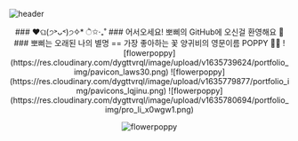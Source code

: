 ![header](https://capsule-render.vercel.app/api?type=waving&color=auto&height=300&section=header&text=✧*˚뽀삐의GitHub˚*✧&capsule%20render&fontSize=60)

<div align="center">
  ### ♥ଘ(੭˃ᴗ˂)੭✧* ੈ✩‧₊˚
  ### 어서오세요! 뽀삐의 GitHub에 오신걸 환영해요 👋
  ### 뽀삐는 오래된 나의 별명 == 가장 좋아하는 꽃 양귀비의 영문이름 POPPY 👯🌱 
  ![flowerpoppy](https://res.cloudinary.com/dygttvrql/image/upload/v1635739624/portfolio_img/pavicon_laws30.png)
  ![flowerpoppy](https://res.cloudinary.com/dygttvrql/image/upload/v1635779877/portfolio_img/pavicons_lqjinu.png)
  ![flowerpoppy](https://res.cloudinary.com/dygttvrql/image/upload/v1635780694/portfolio_img/pro_li_x0wgw1.png)   

  ![flowerpoppy](https://res.cloudinary.com/dygttvrql/image/upload/v1667876520/another/1486335211588_uzj30s.jpg)
</div>


<!--
![flowerpoppy](https://res.cloudinary.com/dygttvrql/image/upload/v1635739624/portfolio_img/logo_kdzuid.png)
**K-POPPY/K-POPPY** is a ✨ _special_ ✨ repository because its `README.md` (this file) appears on your GitHub profile.

Here are some ideas to get you started:

- 🔭 I’m currently working on ...
- 🌱 I’m currently learning ...
- 👯 I’m looking to collaborate on ...
- 🤔 I’m looking for help with ...
- 💬 Ask me about ...
- 📫 How to reach me: ...
- 😄 Pronouns: ...
- ⚡ Fun fact: ...
-->
